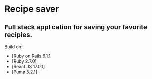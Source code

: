 # Recipe saver

## Full stack application for saving your favorite recipies.

Build on:
- [Ruby on Rails   6.1.1]
- [Ruby            2.7.0]
- [React JS        17.0.1]
- [Puma            5.2.1]